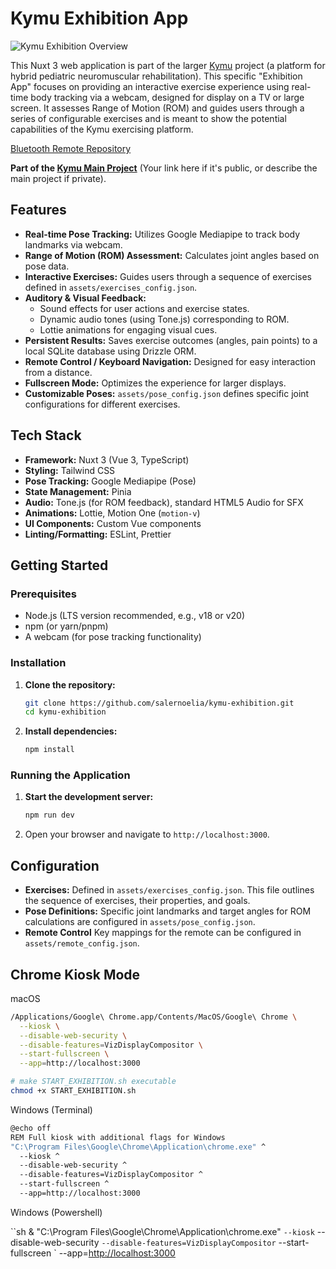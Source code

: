 # Kymu Exhibition App

![Kymu Exhibition Overview](/public/kymu-exhibition-overview.png)

This Nuxt 3 web application is part of the larger [Kymu](https://github.com/salernoelia/kymu) project (a platform for hybrid pediatric neuromuscular rehabilitation). This specific "Exhibition App" focuses on providing an interactive exercise experience using real-time body tracking via a webcam, designed for display on a TV or large screen. It assesses Range of Motion (ROM) and guides users through a series of configurable exercises and is meant to show the potential capabilities of the Kymu exercising platform.

[Bluetooth Remote Repository](https://github.com/salernoelia/kymu-exhibition-remote)

**Part of the [Kymu Main Project](https://github.com/salernoelia/kymu)** (Your link here if it's public, or describe the main project if private).

## Features

* **Real-time Pose Tracking:** Utilizes Google Mediapipe to track body landmarks via webcam.
* **Range of Motion (ROM) Assessment:** Calculates joint angles based on pose data.
* **Interactive Exercises:** Guides users through a sequence of exercises defined in `assets/exercises_config.json`.
* **Auditory & Visual Feedback:**
  * Sound effects for user actions and exercise states.
  * Dynamic audio tones (using Tone.js) corresponding to ROM.
  * Lottie animations for engaging visual cues.
* **Persistent Results:** Saves exercise outcomes (angles, pain points) to a local SQLite database using Drizzle ORM.
* **Remote Control / Keyboard Navigation:** Designed for easy interaction from a distance.
* **Fullscreen Mode:** Optimizes the experience for larger displays.
* **Customizable Poses:** `assets/pose_config.json` defines specific joint configurations for different exercises.

## Tech Stack

* **Framework:** Nuxt 3 (Vue 3, TypeScript)
* **Styling:** Tailwind CSS
* **Pose Tracking:** Google Mediapipe (Pose)
* **State Management:** Pinia
* **Audio:** Tone.js (for ROM feedback), standard HTML5 Audio for SFX
* **Animations:** Lottie, Motion One (`motion-v`)
* **UI Components:** Custom Vue components
* **Linting/Formatting:** ESLint, Prettier

## Getting Started

### Prerequisites

* Node.js (LTS version recommended, e.g., v18 or v20)
* npm (or yarn/pnpm)
* A webcam (for pose tracking functionality)

### Installation

1. **Clone the repository:**

    ```bash
    git clone https://github.com/salernoelia/kymu-exhibition.git
    cd kymu-exhibition
    ```

2. **Install dependencies:**

    ```bash
    npm install
    ```

### Running the Application

1. **Start the development server:**

    ```bash
    npm run dev
    ```

2. Open your browser and navigate to `http://localhost:3000`.

## Configuration

* **Exercises:** Defined in `assets/exercises_config.json`. This file outlines the sequence of exercises, their properties, and goals.
* **Pose Definitions:** Specific joint landmarks and target angles for ROM calculations are configured in `assets/pose_config.json`.
* **Remote Control** Key mappings for the remote can be configured in `assets/remote_config.json`.

## Chrome Kiosk Mode

macOS

```sh
/Applications/Google\ Chrome.app/Contents/MacOS/Google\ Chrome \
  --kiosk \
  --disable-web-security \
  --disable-features=VizDisplayCompositor \
  --start-fullscreen \
  --app=http://localhost:3000
```

```sh
# make START_EXHIBITION.sh executable
chmod +x START_EXHIBITION.sh
```

Windows (Terminal)

```sh
@echo off
REM Full kiosk with additional flags for Windows
"C:\Program Files\Google\Chrome\Application\chrome.exe" ^
  --kiosk ^
  --disable-web-security ^
  --disable-features=VizDisplayCompositor ^
  --start-fullscreen ^
  --app=http://localhost:3000
```

Windows (Powershell)

``sh
& "C:\Program Files\Google\Chrome\Application\chrome.exe" `
--kiosk `
  --disable-web-security `
--disable-features=VizDisplayCompositor `
  --start-fullscreen `
  --app=<http://localhost:3000>
```
